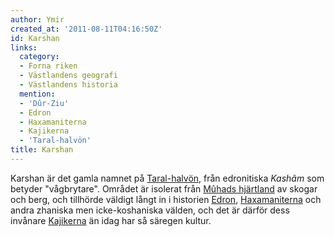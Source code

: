 ```yaml
---
author: Ymir
created_at: '2011-08-11T04:16:50Z'
id: Karshan
links:
  category:
  - Forna riken
  - Västlandens geografi
  - Västlandens historia
  mention:
  - 'Dûr-Ziu'
  - Edron
  - Haxamaniterna
  - Kajikerna
  - 'Taral-halvön'
title: Karshan
---
```


Karshan är det gamla namnet på [Taral-halvön], från edronitiska *Kashãm* som betyder "vågbrytare".
Området är isolerat från [Mûhads hjärtland] av skogar och berg, och tillhörde väldigt långt in i
historien [Edron], [Haxamaniterna] och andra zhaniska men icke-koshaniska välden, och det är därför
dess invånare [Kajikerna] än idag har så säregen kultur.

  [Taral-halvön]: Taral-halvön
  [Mûhads hjärtland]: Dûr-Ziu
  [Edron]: Edron
  [Haxamaniterna]: Haxamaniterna
  [Kajikerna]: Kajikerna